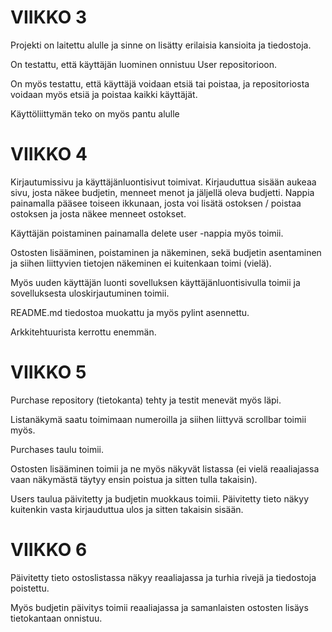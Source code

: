 # VIIKKO 3
Projekti on laitettu alulle ja sinne on lisätty erilaisia kansioita ja tiedostoja.

On testattu, että käyttäjän luominen onnistuu User repositorioon.

On myös testattu, että käyttäjä voidaan etsiä tai poistaa, ja repositoriosta voidaan myös etsiä ja poistaa kaikki käyttäjät.

Käyttöliittymän teko on myös pantu alulle

# VIIKKO 4

Kirjautumissivu ja käyttäjänluontisivut toimivat. Kirjauduttua sisään aukeaa sivu, josta näkee budjetin, menneet menot ja jäljellä oleva budjetti. Nappia
painamalla pääsee toiseen ikkunaan, josta voi lisätä ostoksen / poistaa ostoksen ja josta näkee menneet ostokset.

Käyttäjän poistaminen painamalla delete user -nappia myös toimii.

Ostosten lisääminen, poistaminen ja näkeminen, sekä budjetin asentaminen ja siihen liittyvien tietojen näkeminen ei kuitenkaan toimi (vielä).

Myös uuden käyttäjän luonti sovelluksen käyttäjänluontisivulla toimii ja sovelluksesta uloskirjautuminen toimii.

README.md tiedostoa muokattu ja myös pylint asennettu.

Arkkitehtuurista kerrottu enemmän.

# VIIKKO 5

Purchase repository (tietokanta) tehty ja testit menevät myös läpi.

Listanäkymä saatu toimimaan numeroilla ja siihen liittyvä scrollbar toimii myös.

Purchases taulu toimii.

Ostosten lisääminen toimii ja ne myös näkyvät listassa (ei vielä reaaliajassa vaan näkymästä täytyy ensin poistua ja sitten tulla takaisin).

Users taulua päivitetty ja budjetin muokkaus toimii. Päivitetty tieto näkyy kuitenkin vasta kirjauduttua ulos ja sitten takaisin sisään.

# VIIKKO 6

Päivitetty tieto ostoslistassa näkyy reaaliajassa ja turhia rivejä ja tiedostoja poistettu.

Myös budjetin päivitys toimii reaaliajassa ja samanlaisten ostosten lisäys tietokantaan onnistuu.
